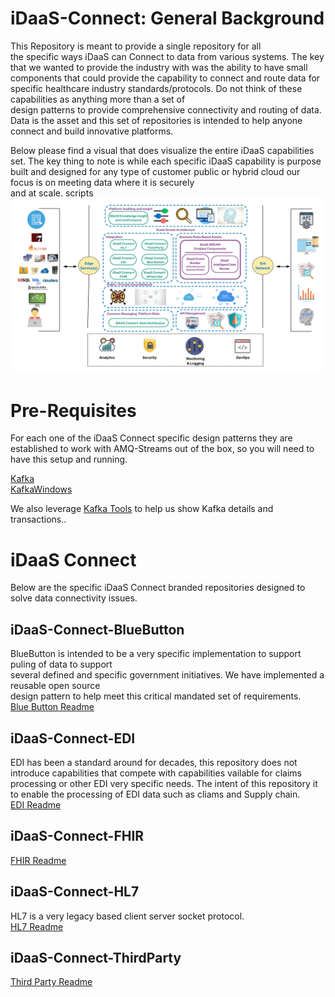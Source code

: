 # iDaaS-Connect: General Background
This Repository is meant to provide a single repository for all  
the specific ways iDaaS can Connect to data from various systems. The key that we wanted to provide the industry
with was the ability to have small components that could provide the capability to
connect and route data for specific healthcare industry standards/protocols.
Do not think of these capabilities as anything more than a set of  
design patterns to provide comprehensive connectivity and routing of data.
Data is the asset and this set of repositories is intended to help anyone connect and
build innovative platforms.

Below please find a visual that does visualize the entire iDaaS capabilities set.
The key thing to note is while each specific iDaaS capability is purpose built and designed
for any type of customer public or hybrid cloud our focus is on meeting data where it is securely  
and at scale.
scripts  
![iDAAS Platform - Visuals - iDaaS Data Flow - Detailed.png](Repo-General/Visuals/iDAAS%20Platform%20-%20Visuals%20-%20iDaaS%20Data%20Flow%20-%20Detailed.png)

# Pre-Requisites
For each one of the iDaaS Connect specific design patterns they are established to work with AMQ-Streams
out of the box, so you will need to have this setup and running.

[Kafka](Kafka.md)<br/>
[KafkaWindows](KafkaWindows.md)<br/>

We also leverage [Kafka Tools](https://kafkatool.com/) to help us show Kafka details and transactions..

# iDaaS Connect
Below are the specific iDaaS Connect branded repositories designed to solve data connectivity
issues.

## iDaaS-Connect-BlueButton
BlueButton is intended to be a very specific implementation to support puling of data to support  
several defined and specific government initiatives. We have implemented a reusable open source  
design pattern to help meet this critical mandated set of requirements.
<br>
[Blue Button Readme](iDaaS-Connect-BlueButton/README.md)
## iDaaS-Connect-EDI
EDI has been a standard around for decades, this repository does not introduce capabilities that compete
with capabilities vailable for claims processing or other EDI very specific needs. The intent
of this repository it to enable the processing of EDI data such as cliams and
Supply chain.<br>
[EDI Readme](iDaaS-Connect-EDI/README.md)
## iDaaS-Connect-FHIR
[FHIR Readme](iDaaS-Connect-FHIR/README.md)
## iDaaS-Connect-HL7
HL7 is a very legacy based client server socket protocol.
<br>
[HL7 Readme](iDaaS-Connect-HL7/README.md)
## iDaaS-Connect-ThirdParty
[Third Party Readme](iDaaS-Connect-ThirdParty/README.md)
